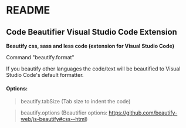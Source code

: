 # README
## Code Beautifier Visual Studio Code Extension


**Beautify css, sass and less code (extension for Visual Studio Code)**

Command "beautify.format"

If you beautify other languages ​​the code/text will be beautified to Visual Studio Code's default formatter.

#### Options:
> beautify.tabSize (Tab size to indent the code)

> beautify.options (Beautifier options: https://github.com/beautify-web/js-beautify#css--html)